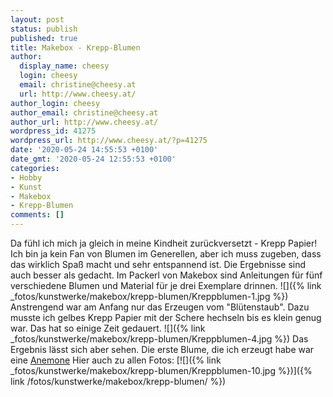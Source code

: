 ```yaml
---
layout: post
status: publish
published: true
title: Makebox - Krepp-Blumen
author:
  display_name: cheesy
  login: cheesy
  email: christine@cheesy.at
  url: http://www.cheesy.at/
author_login: cheesy
author_email: christine@cheesy.at
author_url: http://www.cheesy.at/
wordpress_id: 41275
wordpress_url: http://www.cheesy.at/?p=41275
date: '2020-05-24 14:55:53 +0100'
date_gmt: '2020-05-24 12:55:53 +0100'
categories:
- Hobby
- Kunst
- Makebox
- Krepp-Blumen
comments: []
---
```

Da fühl ich mich ja gleich in meine Kindheit zurückversetzt - Krepp Papier!
Ich bin ja kein Fan von Blumen im Generellen, aber ich muss zugeben, dass das wirklich Spaß macht und sehr entspannend ist. Die Ergebnisse sind auch besser als gedacht.
Im Packerl von Makebox sind Anleitungen für fünf verschiedene Blumen und Material für je drei Exemplare drinnen.
![]({% link _fotos/kunstwerke/makebox/krepp-blumen/Kreppblumen-1.jpg %})
Anstrengend war am Anfang nur das Erzeugen vom "Blütenstaub". Dazu musste ich gelbes Krepp Papier mit der Schere hechseln bis es klein genug war. Das hat so einige Zeit gedauert.
![]({% link _fotos/kunstwerke/makebox/krepp-blumen/Kreppblumen-4.jpg %})
Das Ergebnis lässt sich aber sehen. Die erste Blume, die ich erzeugt habe war eine [Anemone](https://www.crocus.co.uk/plants/_/anemone--hybrida-elegans/classid.2000012654/)
Hier auch zu allen Fotos:
[![]({% link _fotos/kunstwerke/makebox/krepp-blumen/Kreppblumen-10.jpg %})]({% link /fotos/kunstwerke/makebox/krepp-blumen/ %})
